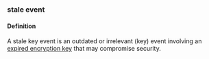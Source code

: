 ### stale event

<h4>Definition</h4><p>A stale key event is an outdated or irrelevant (key) event involving an <a href="stale-key">expired encryption key</a> that may compromise security.</p>
